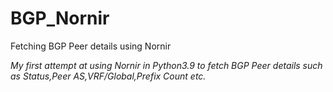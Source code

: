 # BGP_Nornir
Fetching BGP Peer details using Nornir

_My first attempt at using Nornir in Python3.9 to fetch BGP Peer details such as Status,Peer AS,VRF/Global,Prefix Count etc._


